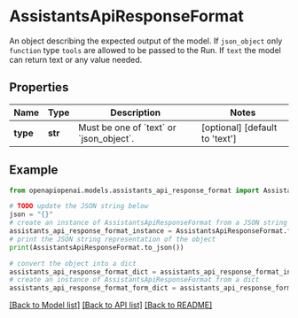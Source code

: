 # AssistantsApiResponseFormat

An object describing the expected output of the model. If `json_object` only `function` type `tools` are allowed to be passed to the Run. If `text` the model can return text or any value needed. 

## Properties

Name | Type | Description | Notes
------------ | ------------- | ------------- | -------------
**type** | **str** | Must be one of &#x60;text&#x60; or &#x60;json_object&#x60;. | [optional] [default to 'text']

## Example

```python
from openapiopenai.models.assistants_api_response_format import AssistantsApiResponseFormat

# TODO update the JSON string below
json = "{}"
# create an instance of AssistantsApiResponseFormat from a JSON string
assistants_api_response_format_instance = AssistantsApiResponseFormat.from_json(json)
# print the JSON string representation of the object
print(AssistantsApiResponseFormat.to_json())

# convert the object into a dict
assistants_api_response_format_dict = assistants_api_response_format_instance.to_dict()
# create an instance of AssistantsApiResponseFormat from a dict
assistants_api_response_format_form_dict = assistants_api_response_format.from_dict(assistants_api_response_format_dict)
```
[[Back to Model list]](../README.md#documentation-for-models) [[Back to API list]](../README.md#documentation-for-api-endpoints) [[Back to README]](../README.md)


